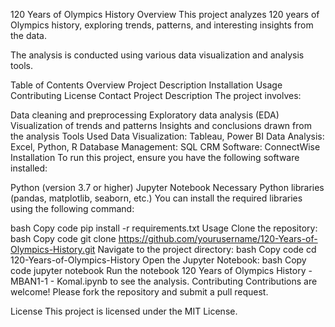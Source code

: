 120 Years of Olympics History
Overview
This project analyzes 120 years of Olympics history, exploring trends, patterns, and interesting insights from the data. 

The analysis is conducted using various data visualization and analysis tools.

Table of Contents
Overview
Project Description
Installation
Usage
Contributing
License
Contact
Project Description
The project involves:

Data cleaning and preprocessing
Exploratory data analysis (EDA)
Visualization of trends and patterns
Insights and conclusions drawn from the analysis
Tools Used
Data Visualization: Tableau, Power BI
Data Analysis: Excel, Python, R
Database Management: SQL
CRM Software: ConnectWise
Installation
To run this project, ensure you have the following software installed:

Python (version 3.7 or higher)
Jupyter Notebook
Necessary Python libraries (pandas, matplotlib, seaborn, etc.)
You can install the required libraries using the following command:

bash
Copy code
pip install -r requirements.txt
Usage
Clone the repository:
bash
Copy code
git clone https://github.com/yourusername/120-Years-of-Olympics-History.git
Navigate to the project directory:
bash
Copy code
cd 120-Years-of-Olympics-History
Open the Jupyter Notebook:
bash
Copy code
jupyter notebook
Run the notebook 120 Years of Olympics History - MBAN1-1 - Komal.ipynb to see the analysis.
Contributing
Contributions are welcome! Please fork the repository and submit a pull request.

License
This project is licensed under the MIT License.
